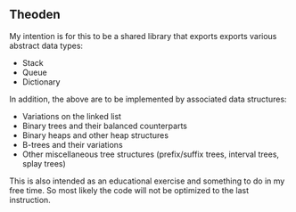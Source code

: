 ## Theoden

My intention is for this to be a shared library that exports exports various 
abstract data types:

* Stack
* Queue
* Dictionary

In addition, the above are to be implemented by associated data structures:

* Variations on the linked list
* Binary trees and their balanced counterparts
* Binary heaps and other heap structures
* B-trees and their variations
* Other miscellaneous tree structures (prefix/suffix trees, interval trees, splay trees)

This is also intended as an educational exercise and something to do in my free time. So
most likely the code will not be optimized to the last instruction.
